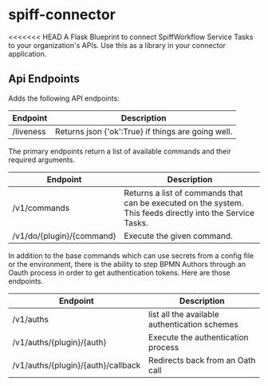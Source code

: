 # spiff-connector
<<<<<<< HEAD
A Flask Blueprint to connect SpiffWorkflow Service Tasks to your organization's APIs. Use this as a library in your connector application.

## Api Endpoints
Adds the following API endpoints:

| Endpoint | Description |
| -------- | ------------|
|/liveness | Returns json {'ok':True} if things are going well. |


The primary endpoints return a list of available commands and their required arguments.

| Endpoint | Description |
| -------- | ------------|
| /v1/commands| Returns a list of commands that can be executed on the system. This feeds directly into the Service Tasks. |
| /v1/do/{plugin}/{command} | Execute the given command. |


In addition to the base commands which can use secrets from a config file or the environment, there is the ability to step BPMN Authors through an Oauth process in order to get authentication tokens.  Here are those endpoints.

| Endpoint | Description |
| -------- | ------------|
| /v1/auths | list all the available authentication schemes |
| /v1/auths/{plugin}/{auth} | Execute the authentication process |
| /v1/auths/{plugin}/{auth}/callback | Redirects back from an Oath call |


